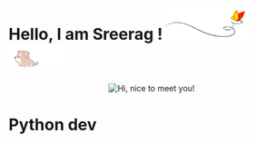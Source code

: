 # Hello, I am Sreerag !<img src="images/butterfly.gif" width=30%><img src="images/dog.gif" width=20%>
<p align="center" >
  <img src="images/matr.gif"   title="Hi, nice to meet you!">
</p>
<h1>Python dev</h1>
